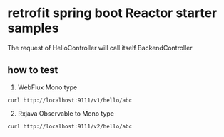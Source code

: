 # retrofit spring boot Reactor starter samples
The request of HelloController will call itself BackendController

## how to test

1. WebFlux Mono type
```shell
curl http://localhost:9111/v1/hello/abc
```

2. Rxjava Observable to Mono type
```shell
curl http://localhost:9111/v2/hello/abc
```
